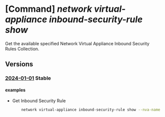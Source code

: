 # [Command] _network virtual-appliance inbound-security-rule show_

Get the available specified Network Virtual Appliance Inbound Security Rules Collection.

## Versions

### [2024-01-01](/Resources/mgmt-plane/L3N1YnNjcmlwdGlvbnMve30vcmVzb3VyY2Vncm91cHMve30vcHJvdmlkZXJzL21pY3Jvc29mdC5uZXR3b3JrL25ldHdvcmt2aXJ0dWFsYXBwbGlhbmNlcy97fS9pbmJvdW5kc2VjdXJpdHlydWxlcy97fQ==/2024-01-01.xml) **Stable**

<!-- mgmt-plane /subscriptions/{}/resourcegroups/{}/providers/microsoft.network/networkvirtualappliances/{}/inboundsecurityrules/{} 2024-01-01 -->

#### examples

- Get Inbound Security Rule
    ```bash
        network virtual-appliance inbound-security-rule show --nva-name "MyName" -g "MyRG" --subscription {subID} --name "InboundRuleCollection"
    ```
